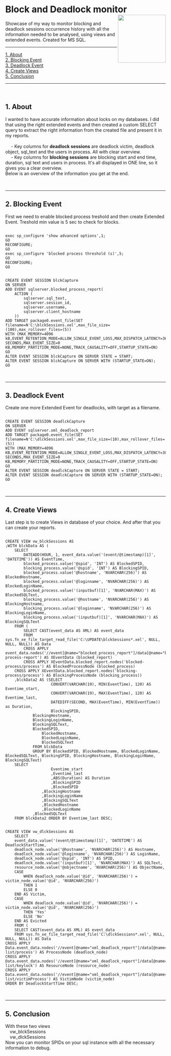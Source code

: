 
# Block and Deadlock monitor <img src="https://cdn-dynmedia-1.microsoft.com/is/image/microsoftcorp/UHFbanner-MSlogo?fmt=png-alpha&bfc=off&qlt=100,1" align="right" width="150">
Showcase of my way to monitor blocking and deadlock sessions occurrence history with all the information needed to be analysed, using views and extended events. Created for MS SQL.  
<hr>
    </ul>
    <p dir="auto">
        <a href="#about">1. About</a><br>
        <a href="#blocking-event">2. Blocking Event</a><br>
        <a href="#deadlock-event">3. Deadlock Event</a><br>
        <a href="#create-views">4. Create Views</a><br>
        <a href="#conclusion">5. Conclusion</a><br>
    </p>
    <hr>
    <br>
     <section id="about">
        <h2>1. About</h2>
        <p>
	I wanted to have accurate information about locks on my databases. I did that using the right extended events and then created a custom SELECT query to extract the right information from the created file and present it in my reports.<br><br>&emsp; - Key columns for <b>deadlock sessions</b> are deadlock victim, deadlock object, sql_text and the users in process. All with clear overview.<br>&emsp; - Key columns for <b>blocking sessions</b> are blocking start and end time, duration, sql text and users in process. It's all displayed in ONE line, so it gives you a clear overview.
	<br>Below is an overview of the information you get at the end. 
	</p>
    </section>
        <br>
            <hr>
    <section id="blocking-event">
        <h2>2. Blocking Event</h2>
        <p>First we need to enable blocked process treshold and then create Extended Event. Treshold min value is 5 sec to check for blocks.</p>
 <pre><code>
exec sp_configure 'show advanced options',1;
GO
RECONFIGURE;
GO
exec sp_configure 'blocked process threshold (s)',5;
GO
RECONFIGURE;
GO
</code></pre>
    
  <pre><code>
CREATE EVENT SESSION blckCapture
ON SERVER
ADD EVENT sqlserver.blocked_process_report(
    ACTION (
        sqlserver.sql_text,
        sqlserver.session_id,
        sqlserver.username,
        sqlserver.client_hostname
    ))
ADD TARGET package0.event_file(SET filename=N'C:\blckSessions.xel',max_file_size=(100),max_rollover_files=(5))
WITH (MAX_MEMORY=4096 kB,EVENT_RETENTION_MODE=ALLOW_SINGLE_EVENT_LOSS,MAX_DISPATCH_LATENCY=36000 SECONDS,MAX_EVENT_SIZE=0 KB,MEMORY_PARTITION_MODE=NONE,TRACK_CAUSALITY=OFF,STARTUP_STATE=ON)
GO
ALTER EVENT SESSION blckCapture ON SERVER STATE = START;
ALTER EVENT SESSION blckCapture ON SERVER WITH (STARTUP_STATE=ON);
GO
</code></pre>
</div> 
    </section>
        <br>
            <hr>
    <section id="deadlock-event">
        <h2>3. Deadlock Event</h2>
        <p>Create one more Extended Event for deadlocks, with target as a filename.</p>

  <pre><code>
CREATE EVENT SESSION deadlckCapture
ON SERVER
ADD EVENT sqlserver.xml_deadlock_report
ADD TARGET package0.event_file(SET filename=N'C:\dlckSessions.xel',max_file_size=(10),max_rollover_files=(5))
WITH (MAX_MEMORY=4096 KB,EVENT_RETENTION_MODE=ALLOW_SINGLE_EVENT_LOSS,MAX_DISPATCH_LATENCY=30 SECONDS,MAX_EVENT_SIZE=0 KB,MEMORY_PARTITION_MODE=NONE,TRACK_CAUSALITY=OFF,STARTUP_STATE=ON)
GO
ALTER EVENT SESSION deadlckCapture ON SERVER STATE = START;
ALTER EVENT SESSION deadlckCapture ON SERVER WITH (STARTUP_STATE=ON);
GO
</code></pre>
</div>   
    </section>
        <br>
            <hr>
    <section id="create-views">
        <h2>4. Create Views</h2>
        <p>Last step is to create Views in database of your choice. And after that you can create your reports.<br></p>
 <pre><code>
CREATE VIEW vw_blckSessions AS
;WITH blckData AS (
    SELECT
        DATEADD(HOUR, 1, event_data.value('(event/@timestamp)[1]', 'DATETIME')) AS EventTime,
        blocked_process.value('@spid', 'INT') AS BlockedSPID,
        blocking_process.value('@spid', 'INT') AS BlockingSPID,
        blocked_process.value('@hostname', 'NVARCHAR(256)') AS BlockedHostname,
        blocked_process.value('@loginname', 'NVARCHAR(256)') AS BlockedLoginName,
        blocked_process.value('(inputbuf)[1]', 'NVARCHAR(MAX)') AS BlockedSQLText,
        blocking_process.value('@hostname', 'NVARCHAR(256)') AS BlockingHostname,
        blocking_process.value('@loginname', 'NVARCHAR(256)') AS BlockingLoginName,
        blocking_process.value('(inputbuf)[1]', 'NVARCHAR(MAX)') AS BlockingSQLText
    FROM (
        SELECT CAST(event_data AS XML) AS event_data
        FROM sys.fn_xe_file_target_read_file('C:\UPDATE\blckSessions*.xel', NULL, NULL, NULL)) AS Data
    	CROSS APPLY event_data.nodes('//event[@name="blocked_process_report"]/data[@name="blocked_process"]/value/blocked-process-report') AS XEventData (blocked_report)
    	CROSS APPLY XEventData.blocked_report.nodes('blocked-process/process') AS BlockedProcessNode (blocked_process)
   	CROSS APPLY XEventData.blocked_report.nodes('blocking-process/process') AS BlockingProcessNode (blocking_process))
	,blckData2 AS (SELECT
                    CONVERT(VARCHAR(19), MIN(EventTime), 120) AS Eventime_start,
                    CONVERT(VARCHAR(19), MAX(EventTime), 120) AS Eventime_last,
                    DATEDIFF(SECOND, MAX(EventTime), MIN(EventTime)) as Duration,
                    BlockingSPID,
   		    BlockingHostname,
  		    BlockingLoginName,
 		    BlockingSQLText,
   		    BlockedSPID,
    		    BlockedHostname,
    		    BlockedLoginName,
    		    BlockedSQLText
		    FROM blckData
			GROUP BY BlockedSPID, BlockedHostname, BlockedLoginName, BlockedSQLText, BlockingSPID, BlockingHostname, BlockingLoginName, BlockingSQLText)
	SELECT
                    Eventime_start
                    ,Eventime_last
                    ,ABS(Duration) AS Duration
                    ,BlockingSPID
                    ,BlockedSPID
    		    ,BlockingHostname
    		    ,BlockingLoginName
    		    ,BlockingSQLText
    		    ,BlockedHostname
    		    ,BlockedLoginName
   		    ,BlockedSQLText
	FROM blckData2 ORDER BY Eventime_last DESC;
</code></pre>       
  <pre><code>
CREATE VIEW vw_dlckSessions AS
    SELECT
    event_data.value('(event/@timestamp)[1]', 'DATETIME') AS DeadlockStartTime,
    deadlock_node.value('@hostname', 'NVARCHAR(256)') AS Hostname,
    deadlock_node.value('@loginname', 'NVARCHAR(256)') AS LoginName,
    deadlock_node.value('@spid', 'INT') AS SPID,
    deadlock_node.value('(inputbuf)[1]', 'NVARCHAR(MAX)') AS SQLText,
    resource_node.value('@objectname', 'NVARCHAR(256)') AS ObjectName,
    CASE
        WHEN deadlock_node.value('@id', 'NVARCHAR(256)') = victim_node.value('@id', 'NVARCHAR(256)')
        THEN 1
        ELSE 0
    END AS Victim,
    CASE
        WHEN deadlock_node.value('@id', 'NVARCHAR(256)') = victim_node.value('@id', 'NVARCHAR(256)')
        THEN 'Yes'
        ELSE 'No'
    END AS Evicted
    FROM (
    SELECT CAST(event_data AS XML) AS event_data
    FROM sys.fn_xe_file_target_read_file('C:\dlckSessions*.xel', NULL, NULL, NULL)) AS Data
CROSS APPLY Data.event_data.nodes('//event[@name="xml_deadlock_report"]/data[@name="xml_report"]/value/deadlock/process-list/process') AS ProcessNode (deadlock_node)
CROSS APPLY Data.event_data.nodes('//event[@name="xml_deadlock_report"]/data[@name="xml_report"]/value/deadlock/resource-list/keylock') AS ResourceNode (resource_node)
CROSS APPLY Data.event_data.nodes('//event[@name="xml_deadlock_report"]/data[@name="xml_report"]/value/deadlock/victim-list/victimProcess') AS VictimNode (victim_node)
ORDER BY DeadlockStartTime DESC;
</code></pre>
    </section>
        <br>
            <hr>
    <section id="conclusion">
        <h2>5. Conclusion</h2>
        <p>With these two views <br>
&emsp;vw_blckSessions <br>
&emsp;vw_dlckSessions <br>
Now you can monitor SPIDs on your sql instance with all the necessary information to debug.</p>
    </section>
        <br>

